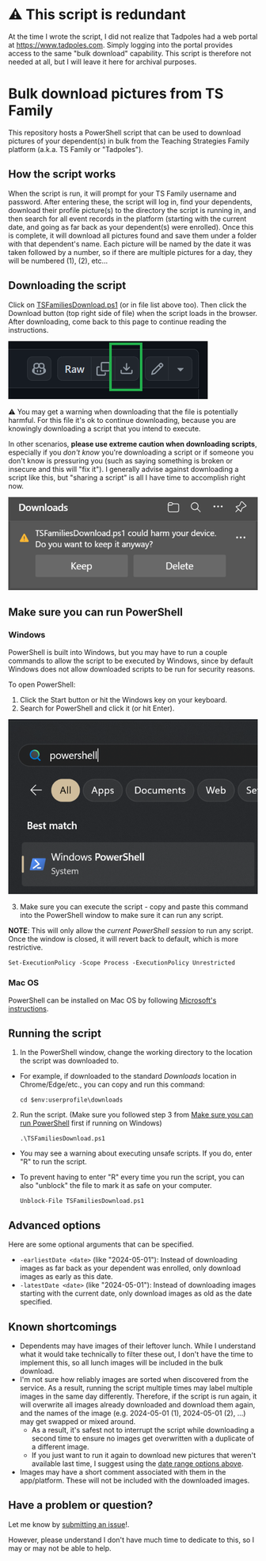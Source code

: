# ⚠️ This script is redundant
At the time I wrote the script, I did not realize that Tadpoles had a web portal at https://www.tadpoles.com. Simply logging into the portal provides access to the same "bulk download" capability. This script is therefore not needed at all, but I will leave it here for archival purposes.

# Bulk download pictures from TS Family
This repository hosts a PowerShell script that can be used to download pictures of your dependent(s) in bulk from the Teaching Strategies Family platform (a.k.a. TS Family or "Tadpoles").

## How the script works
When the script is run, it will prompt for your TS Family username and password. After entering these, the script will log in, find your dependents, download their profile picture(s) to the directory the script is running in, and then search for all event records in the platform (starting with the current date, and going as far back as your dependent(s) were enrolled). Once this is complete, it will download all pictures found and save them under a folder with that dependent's name. Each picture will be named by the date it was taken followed by a number, so if there are multiple pictures for a day, they will be numbered (1), (2), etc...

## Downloading the script
Click on [TSFamiliesDownload.ps1](TSFamiliesDownload.ps1) (or in file list above too). Then click the Download button (top right side of file) when the script loads in the browser. After downloading, come back to this page to continue reading the instructions.

![Download button](images/download.png)

⚠️ You may get a warning when downloading that the file is potentially harmful. For this file it's ok to continue downloading, because you are knowingly downloading a script that you intend to execute.

In other scenarios, **please use extreme caution when downloading scripts**, especially if you *don't know* you're downloading a script or if someone you don't know is pressuring you (such as saying something is broken or insecure and this will "fix it"). I generally advise against downloading a script like this, but "sharing a script" is all I have time to accomplish right now.

![Script download warning](images/warning.png)

## Make sure you can run PowerShell
### Windows
PowerShell is built into Windows, but you may have to run a couple commands to allow the script to be executed by Windows, since by default Windows does not allow downloaded scripts to be run for security reasons.

To open PowerShell:
1. Click the Start button or hit the Windows key on your keyboard.
2. Search for PowerShell and click it (or hit Enter).

![Download button](images/powershell.png)

3. Make sure you can execute the script - copy and paste this command into the PowerShell window to make sure it can run any script.

**NOTE**: This will only allow the *current PowerShell session* to run any script. Once the window is closed, it will revert back to default, which is more restrictive.

```
Set-ExecutionPolicy -Scope Process -ExecutionPolicy Unrestricted
```

### Mac OS
PowerShell can be installed on Mac OS by following [Microsoft's instructions](https://learn.microsoft.com/powershell/scripting/install/installing-powershell-on-macos?view=powershell-7.4).

## Running the script

1. In the PowerShell window, change the working directory to the location the script was downloaded to.

- For example, if downloaded to the standard *Downloads* location in Chrome/Edge/etc., you can copy and run this command:
    ```
    cd $env:userprofile\downloads
    ```

2. Run the script. (Make sure you followed step 3 from [Make sure you can run PowerShell](#make-sure-you-can-run-powershell) first if running on Windows)
    ```
    .\TSFamiliesDownload.ps1
    ```

- You may see a warning about executing unsafe scripts. If you do, enter "R" to run the script.
- To prevent having to enter "R" every time you run the script, you can also "unblock" the file to mark it as safe on your computer.

    ```
    Unblock-File TSFamiliesDownload.ps1
    ```

## Advanced options
Here are some optional arguments that can be specified.

- `-earliestDate <date>` (like "2024-05-01"): Instead of downloading images as far back as your dependent was enrolled, only download images as early as this date.
- `-latestDate <date>` (like "2024-05-01"): Instead of downloading images starting with the current date, only download images as old as the date specified.

## Known shortcomings
- Dependents may have images of their leftover lunch. While I understand what it would take technically to filter these out, I don't have the time to implement this, so all lunch images will be included in the bulk download.
- I'm not sure how reliably images are sorted when discovered from the service. As a result, running the script multiple times may label multiple images in the same day differently. Therefore, if the script is run again, it will overwrite all images already downloaded and download them again, and the names of the image (e.g. 2024-05-01 (1), 2024-05-01 (2), ...) may get swapped or mixed around.
  - As a result, it's safest not to interrupt the script while downloading a second time to ensure no images get overwritten with a duplicate of a different image.
  - If you just want to run it again to download new pictures that weren't available last time, I suggest using the [date range options above](#advanced-options).
- Images may have a short comment associated with them in the app/platform. These will not be included with the downloaded images.

## Have a problem or question?
Let me know by [submitting an issue](https://github.com/JohnathonMohr/ts-families-bulk-download/issues/new)!.

However, please understand I don't have much time to dedicate to this, so I may or may not be able to help.